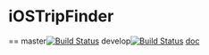 # iOSTripFinder
==
master[![Build Status](https://travis-ci.org/testing2016peter/iOSTripFinder.svg?branch=master)](https://travis-ci.org/testing2016peter/iOSTripFinder)
develop[![Build Status](https://travis-ci.org/testing2016peter/iOSTripFinder.svg?branch=develop)](https://travis-ci.org/testing2016peter/iOSTripFinder)
[doc](https://docs.google.com/document/d/1gKmliHYGZ1GGGYLZuK82skZ2vxwarpestAEfe069FGQ/edit#)
